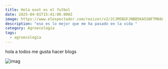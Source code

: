 ```yaml
---
title: Hola esot es el futbol
date: 2025-04-01T15:41:00.000Z
image: https://www.elespectador.com/resizer/v2/2CJM5BGFJNBB5KA5SNFTM66GNQ.jpg?auth=a0d8cc4c6ffe92da3e0b8c812d18ddb86c3e6ae48f0972575cf40c4a7c1a124c&width=920&height=613&smart=true&quality=60
description: "eso es lo mejor que me ha pasado en la vida "
category: Agroecología
tags:
  - agroecología
---
```

hola a todos me gusta hacer blogs

[](https://www.elespectador.com/resizer/v2/2CJM5BGFJNBB5KA5SNFTM66GNQ.jpg?auth=a0d8cc4c6ffe92da3e0b8c812d18ddb86c3e6ae48f0972575cf40c4a7c1a124c&width=920&height=613&smart=true&quality=60)

[](https://www.elespectador.com/resizer/v2/2CJM5BGFJNBB5KA5SNFTM66GNQ.jpg?auth=a0d8cc4c6ffe92da3e0b8c812d18ddb86c3e6ae48f0972575cf40c4a7c1a124c&width=920&height=613&smart=true&quality=60)

[](https://www.elespectador.com/resizer/v2/2CJM5BGFJNBB5KA5SNFTM66GNQ.jpg?auth=a0d8cc4c6ffe92da3e0b8c812d18ddb86c3e6ae48f0972575cf40c4a7c1a124c&width=920&height=613&smart=true&quality=60)

![imag](https://www.elespectador.com/resizer/v2/2CJM5BGFJNBB5KA5SNFTM66GNQ.jpg?auth=a0d8cc4c6ffe92da3e0b8c812d18ddb86c3e6ae48f0972575cf40c4a7c1a124c&width=920&height=613&smart=true&quality=60 "imagne1")
